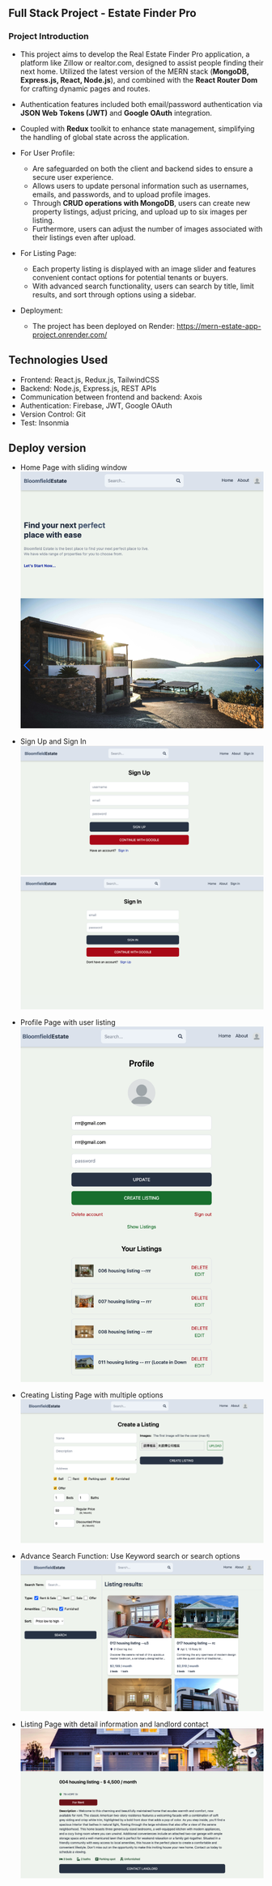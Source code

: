 ## Full Stack Project - Estate Finder Pro

### Project Introduction

- This project aims to develop the Real Estate Finder Pro application, a platform like Zillow or realtor.com, designed to assist people finding their next home. Utilized the latest version of the MERN stack (**MongoDB, Express.js, React, Node.js**), and combined with the **React Router Dom** for crafting dynamic pages and routes.

- Authentication features included both email/password authentication via **JSON Web Tokens (JWT)** and **Google OAuth** integration.

- Coupled with **Redux** toolkit to enhance state management, simplifying the handling of global state across the application.

- For User Profile:
  - Are safeguarded on both the client and backend sides to ensure a secure user experience. 
  - Allows users to update personal information such as usernames, emails, and passwords, and to upload profile images. 
  - Through **CRUD operations with MongoDB**, users can create new property listings, adjust pricing, and upload up to six images per listing. 
  - Furthermore, users can adjust the number of images associated with their listings even after upload.

- For Listing Page:
  - Each property listing is displayed with an image slider and features convenient contact options for potential tenants or buyers.
  - With advanced search functionality, users can search by title, limit results, and sort through options using a sidebar. 

- Deployment:
  - The project has been deployed on Render: https://mern-estate-app-project.onrender.com/

## Technologies Used
- Frontend: React.js, Redux.js, TailwindCSS
- Backend: Node.js, Express.js, REST APIs
- Communication between frontend and backend: Axois
- Authentication: Firebase, JWT, Google OAuth
- Version Control: Git
- Test: Insonmia

## Deploy version
- Home Page with sliding window
![Home Page](https://github.com/Reneechang17/Estate-Finder-Pro/blob/main/static/Home%20page-Estate.jpg)

- Sign Up and Sign In
![Sign Up](https://github.com/Reneechang17/Estate-Finder-Pro/blob/main/static/Sign%20Up-Estate.jpg)
![Sign In](https://github.com/Reneechang17/Estate-Finder-Pro/blob/main/static/Sign%20In-Estate.jpg)

- Profile Page with user listing
![Profile Page](https://github.com/Reneechang17/Estate-Finder-Pro/blob/main/static/Profile%20Page%20with%20Listing-Estate.jpg)

- Creating Listing Page with multiple options
![Creating Listing Page](https://github.com/Reneechang17/Estate-Finder-Pro/blob/main/static/Creating%20List%20Page%20with%20multiple%20options-Estate.jpg)

- Advance Search Function: Use Keyword search or search options
![Search Page](https://github.com/Reneechang17/Estate-Finder-Pro/blob/main/static/Advance%20Search%20functionalities-Estate.jpg)

- Listing Page with detail information and landlord contact
![Listing Page](https://github.com/Reneechang17/Estate-Finder-Pro/blob/main/static/House%20Page%20with%20detail%20info-Estate.jpg)